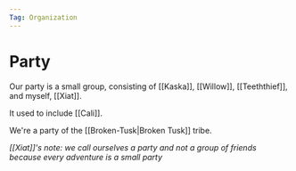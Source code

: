 ```yaml
---
Tag: Organization
---
```

# Party
Our party is a small group, consisting of [[Kaska]], [[Willow]], [[Teeththief]], and myself, [[Xiat]].

It used to include [[Cali]].

We're a party of the [[Broken-Tusk|Broken Tusk]] tribe.

*[[Xiat]]'s note: we call ourselves a party and not a group of friends because every adventure is a small party*